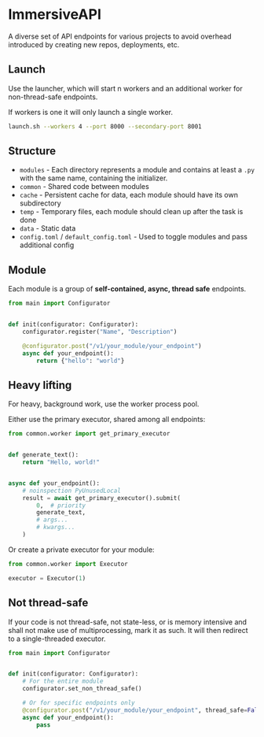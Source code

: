 # ImmersiveAPI

A diverse set of API endpoints for various projects to avoid overhead introduced by creating new repos, deployments,
etc.

## Launch

Use the launcher, which will start n workers and an additional worker for non-thread-safe endpoints.

If workers is one it will only launch a single worker.

```sh
launch.sh --workers 4 --port 8000 --secondary-port 8001
```

## Structure

* `modules` - Each directory represents a module and contains at least a `.py` with the same name, containing the
  initializer.
* `common` - Shared code between modules
* `cache` - Persistent cache for data, each module should have its own subdirectory
* `temp` - Temporary files, each module should clean up after the task is done
* `data` - Static data
* `config.toml` / `default_config.toml` - Used to toggle modules and pass additional config

## Module

Each module is a group of **self-contained, async, thread safe** endpoints.

````py
from main import Configurator


def init(configurator: Configurator):
    configurator.register("Name", "Description")

    @configurator.post("/v1/your_module/your_endpoint")
    async def your_endpoint():
        return {"hello": "world"}
````

## Heavy lifting

For heavy, background work, use the worker process pool.

Either use the primary executor, shared among all endpoints:

```py
from common.worker import get_primary_executor


def generate_text():
    return "Hello, world!"


async def your_endpoint():
    # noinspection PyUnusedLocal
    result = await get_primary_executor().submit(
        0,  # priority
        generate_text,
        # args...
        # kwargs...
    )
```

Or create a private executor for your module:

```py
from common.worker import Executor

executor = Executor(1)
```

## Not thread-safe

If your code is not thread-safe, not state-less, or is memory intensive and shall not make use of multiprocessing, mark
it as such.
It will then redirect to a single-threaded executor.

```py
from main import Configurator


def init(configurator: Configurator):
    # For the entire module
    configurator.set_non_thread_safe()

    # Or for specific endpoints only
    @configurator.post("/v1/your_module/your_endpoint", thread_safe=False)
    async def your_endpoint():
        pass
```